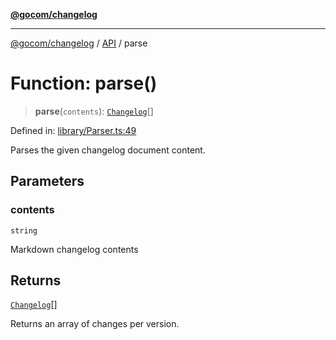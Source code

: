 [**@gocom/changelog**](../README.md)

***

[@gocom/changelog](../README.md) / [API](../Public/API.md) / parse

# Function: parse()

> **parse**(`contents`): [`Changelog`](../Types/API.Changelog.md)[]

Defined in: [library/Parser.ts:49](https://github.com/gocom/changelog/blob/d833f9f4723e9cd72f6aee7d9bd8b3ae0eed8089/src/library/Parser.ts#L49)

Parses the given changelog document content.

## Parameters

### contents

`string`

Markdown changelog contents

## Returns

[`Changelog`](../Types/API.Changelog.md)[]

Returns an array of changes per version.
